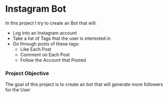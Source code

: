 # Instagram Bot
In this project I try to create an Bot that will:
- Log into an Instagram account 
- Take a list of Tags that the user is interested in
- Go through posts of these tags:
  - Like Each Post
  - Comment on Each Post
  - Follow the Account that Posted 
### Project Objective
The goal of this project is to create an bot that
will generate more followers for the User
